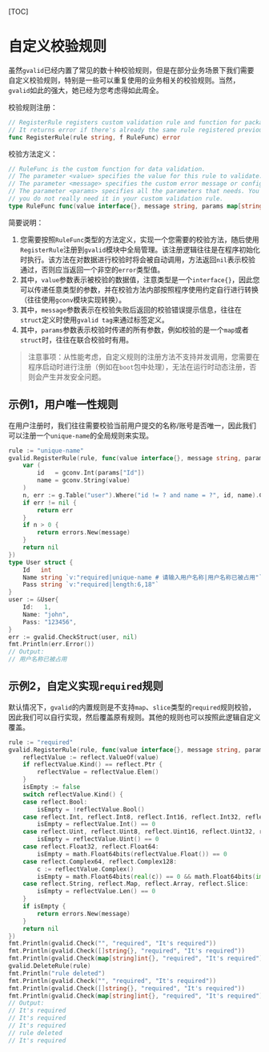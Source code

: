 [TOC]

# 自定义校验规则

虽然`gvalid`已经内置了常见的数十种校验规则，但是在部分业务场景下我们需要自定义校验规则，特别是一些可以重复使用的业务相关的校验规则。当然，`gvalid`如此的强大，她已经为您考虑得如此周全。

校验规则注册：
```go
// RegisterRule registers custom validation rule and function for package.
// It returns error if there's already the same rule registered previously.
func RegisterRule(rule string, f RuleFunc) error
```

校验方法定义：
```go
// RuleFunc is the custom function for data validation.
// The parameter <value> specifies the value for this rule to validate.
// The parameter <message> specifies the custom error message or configured i18n message for this rule.
// The parameter <params> specifies all the parameters that needs. You can ignore parameter <params> if
// you do not really need it in your custom validation rule.
type RuleFunc func(value interface{}, message string, params map[string]interface{}) error
```
简要说明：
1. 您需要按照`RuleFunc`类型的方法定义，实现一个您需要的校验方法，随后使用`RegisterRule`注册到`gvalid`模块中全局管理。该注册逻辑往往是在程序初始化时执行。该方法在对数据进行校验时将会被自动调用，方法返回`nil`表示校验通过，否则应当返回一个非空的`error`类型值。
1. 其中，`value`参数表示被校验的数据值，注意类型是一个`interface{}`，因此您可以传递任意类型的参数，并在校验方法内部按照程序使用约定自行进行转换（往往使用`gconv`模块实现转换）。
1. 其中，`message`参数表示在校验失败后返回的校验错误提示信息，往往在`struct`定义时使用`gvalid tag`来通过标签定义。
1. 其中，`params`参数表示校验时传递的所有参数，例如校验的是一个`map`或者`struct`时，往往在联合校验时有用。

> 注意事项：从性能考虑，自定义规则的注册方法不支持并发调用，您需要在程序启动时进行注册（例如在`boot`包中处理），无法在运行时动态注册，否则会产生并发安全问题。

## 示例1，用户唯一性规则

在用户注册时，我们往往需要校验当前用户提交的名称/账号是否唯一，因此我们可以注册一个`unique-name`的全局规则来实现。

```go
rule := "unique-name"
gvalid.RegisterRule(rule, func(value interface{}, message string, params map[string]interface{}) error {
	var (
		id   = gconv.Int(params["Id"])
		name = gconv.String(value)
	)
	n, err := g.Table("user").Where("id != ? and name = ?", id, name).Count()
	if err != nil {
		return err
	}
	if n > 0 {
		return errors.New(message)
	}
	return nil
})
type User struct {
	Id   int
	Name string `v:"required|unique-name # 请输入用户名称|用户名称已被占用"`
	Pass string `v:"required|length:6,18"`
}
user := &User{
	Id:   1,
	Name: "john",
	Pass: "123456",
}
err := gvalid.CheckStruct(user, nil)
fmt.Println(err.Error())
// Output:
// 用户名称已被占用
```

## 示例2，自定义实现`required`规则

默认情况下，`gvalid`的内置规则是不支持`map`、`slice`类型的`required`规则校验，因此我们可以自行实现，然后覆盖原有规则。其他的规则也可以按照此逻辑自定义覆盖。
```go
rule := "required"
gvalid.RegisterRule(rule, func(value interface{}, message string, params map[string]interface{}) error {
    reflectValue := reflect.ValueOf(value)
    if reflectValue.Kind() == reflect.Ptr {
        reflectValue = reflectValue.Elem()
    }
    isEmpty := false
    switch reflectValue.Kind() {
    case reflect.Bool:
        isEmpty = !reflectValue.Bool()
    case reflect.Int, reflect.Int8, reflect.Int16, reflect.Int32, reflect.Int64:
        isEmpty = reflectValue.Int() == 0
    case reflect.Uint, reflect.Uint8, reflect.Uint16, reflect.Uint32, reflect.Uint64, reflect.Uintptr:
        isEmpty = reflectValue.Uint() == 0
    case reflect.Float32, reflect.Float64:
        isEmpty = math.Float64bits(reflectValue.Float()) == 0
    case reflect.Complex64, reflect.Complex128:
        c := reflectValue.Complex()
        isEmpty = math.Float64bits(real(c)) == 0 && math.Float64bits(imag(c)) == 0
    case reflect.String, reflect.Map, reflect.Array, reflect.Slice:
        isEmpty = reflectValue.Len() == 0
    }
    if isEmpty {
        return errors.New(message)
    }
    return nil
})
fmt.Println(gvalid.Check("", "required", "It's required"))
fmt.Println(gvalid.Check([]string{}, "required", "It's required"))
fmt.Println(gvalid.Check(map[string]int{}, "required", "It's required"))
gvalid.DeleteRule(rule)
fmt.Println("rule deleted")
fmt.Println(gvalid.Check("", "required", "It's required"))
fmt.Println(gvalid.Check([]string{}, "required", "It's required"))
fmt.Println(gvalid.Check(map[string]int{}, "required", "It's required"))
// Output:
// It's required
// It's required
// It's required
// rule deleted
// It's required
```










